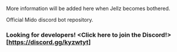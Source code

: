 More information will be added here when Jellz becomes bothered.

Official Mido discord bot repository.

### Looking for developers! <Click here to join the Discord!>[https://discord.gg/kyzwtyt]
